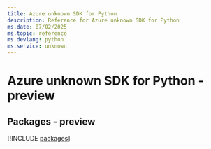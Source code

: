 ```yaml
---
title: Azure unknown SDK for Python
description: Reference for Azure unknown SDK for Python
ms.date: 07/02/2025
ms.topic: reference
ms.devlang: python
ms.service: unknown
---
```

# Azure unknown SDK for Python - preview
## Packages - preview
[!INCLUDE [packages](unknown-index.md)]